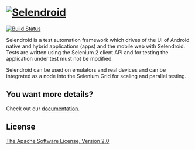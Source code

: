[![Selendroid](http://selendroid.io/images/selendroid-logo.jpg)](http://selendroid.io)
==========

[![Build Status](http://ci.selendroid.io/buildStatus/icon?job=selendroid)](http://ci.selendroid.io/job/selendroid/)

Selendroid is a test automation framework which drives of the UI of Android native and hybrid applications (apps) and the mobile web with Selendroid. Tests are written using the Selenium 2 client API and for testing the application under test must not be modified. 

Selendroid can be used on emulators and real devices and can be integrated as a node into the Selenium Grid for scaling and parallel testing. 


You want more details?
----------------------

Check out our [documentation](http://selendroid.io).


License
-----------
[The Apache Software License, Version 2.0](http://www.apache.org/licenses/LICENSE-2.0)
